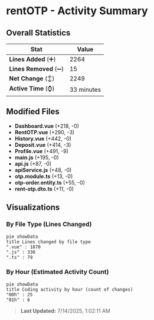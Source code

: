 # rentOTP - Activity Summary 

## Overall Statistics

| Stat                   | Value                                                             |
| ---------------------- | ----------------------------------------------------------------- |
| **Lines Added** (➕)   | 2264                                          |
| **Lines Removed** (➖) | 15                                        |
| **Net Change** (↕)    | 2249                |
| **Active Time** (⌚)   | 33 minutes |


## Modified Files
- **Dashboard.vue** (+218, -0)
- **RentOTP.vue** (+290, -3)
- **History.vue** (+442, -0)
- **Deposit.vue** (+414, -3)
- **Profile.vue** (+491, -9)
- **main.js** (+195, -0)
- **api.js** (+87, -0)
- **apiService.js** (+48, -0)
- **otp.module.ts** (+13, -0)
- **otp-order.entity.ts** (+55, -0)
- **rent-otp.dto.ts** (+11, -0)

## Visualizations

### By File Type (Lines Changed)

```mermaid
pie showData
title Lines changed by file type
".vue" : 1870
".js" : 330
".ts" : 79
```

### By Hour (Estimated Activity Count)

```mermaid
pie showData
title Coding activity by hour (count of changes)
"00h" : 25
"01h" : 6
```


> **Last Updated:** 7/14/2025, 1:02:11 AM